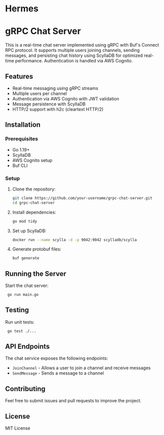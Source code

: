 # Hermes
# gRPC Chat Server

This is a real-time chat server implemented using gRPC with Buf's Connect RPC protocol. It supports multiple users joining channels, sending messages, and persisting chat history using ScyllaDB for optimized real-time performance. Authentication is handled via AWS Cognito.

## Features
- Real-time messaging using gRPC streams
- Multiple users per channel
- Authentication via AWS Cognito with JWT validation
- Message persistence with ScyllaDB
- HTTP/2 support with h2c (cleartext HTTP/2)

## Installation

### Prerequisites
- Go 1.19+
- ScyllaDB
- AWS Cognito setup
- Buf CLI

### Setup
1. Clone the repository:
   ```sh
   git clone https://github.com/your-username/grpc-chat-server.git
   cd grpc-chat-server
   ```
2. Install dependencies:
   ```sh
   go mod tidy
   ```
3. Set up ScyllaDB:
   ```sh
   docker run --name scylla -d -p 9042:9042 scylladb/scylla
   ```
4. Generate protobuf files:
   ```sh
   buf generate
   ```

## Running the Server

Start the chat server:
```sh
 go run main.go
```

## Testing
Run unit tests:
```sh
 go test ./...
```

## API Endpoints
The chat service exposes the following endpoints:
- `JoinChannel` - Allows a user to join a channel and receive messages
- `SendMessage` - Sends a message to a channel

## Contributing
Feel free to submit issues and pull requests to improve the project.

## License
MIT License

